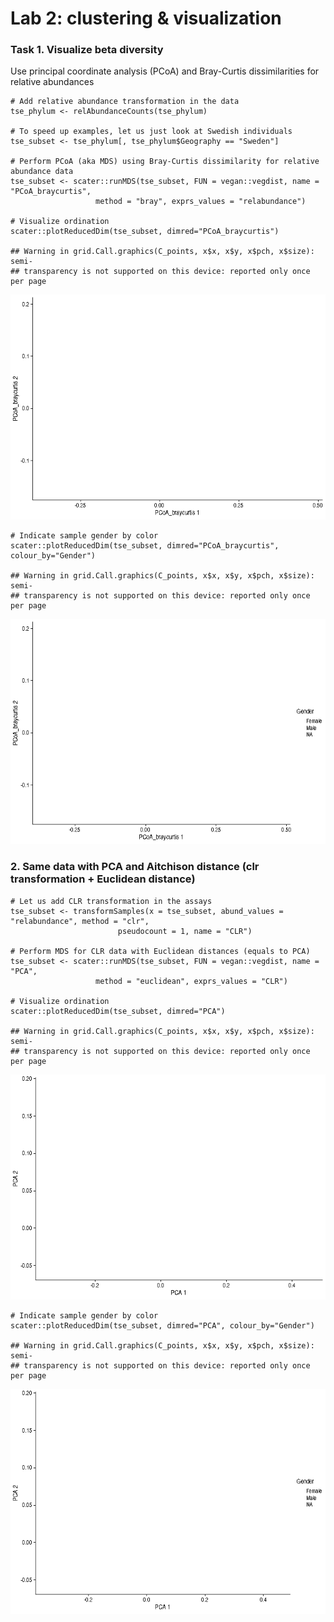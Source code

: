 Lab 2: clustering & visualization
=================================

### Task 1. Visualize beta diversity

Use principal coordinate analysis (PCoA) and Bray-Curtis dissimilarities
for relative abundances

    # Add relative abundance transformation in the data
    tse_phylum <- relAbundanceCounts(tse_phylum)

    # To speed up examples, let us just look at Swedish individuals
    tse_subset <- tse_phylum[, tse_phylum$Geography == "Sweden"]

    # Perform PCoA (aka MDS) using Bray-Curtis dissimilarity for relative abundance data
    tse_subset <- scater::runMDS(tse_subset, FUN = vegan::vegdist, name = "PCoA_braycurtis",
                       method = "bray", exprs_values = "relabundance")

    # Visualize ordination
    scater::plotReducedDim(tse_subset, dimred="PCoA_braycurtis")

    ## Warning in grid.Call.graphics(C_points, x$x, x$y, x$pch, x$size): semi-
    ## transparency is not supported on this device: reported only once per page

![](Lab2_solutions_files/figure-markdown_strict/unnamed-chunk-1-1.png)

    # Indicate sample gender by color
    scater::plotReducedDim(tse_subset, dimred="PCoA_braycurtis", colour_by="Gender")

    ## Warning in grid.Call.graphics(C_points, x$x, x$y, x$pch, x$size): semi-
    ## transparency is not supported on this device: reported only once per page

![](Lab2_solutions_files/figure-markdown_strict/unnamed-chunk-1-2.png)

### 2. Same data with PCA and Aitchison distance (clr transformation + Euclidean distance)

    # Let us add CLR transformation in the assays
    tse_subset <- transformSamples(x = tse_subset, abund_values = "relabundance", method = "clr", 
                            pseudocount = 1, name = "CLR")

    # Perform MDS for CLR data with Euclidean distances (equals to PCA)
    tse_subset <- scater::runMDS(tse_subset, FUN = vegan::vegdist, name = "PCA",
                       method = "euclidean", exprs_values = "CLR")

    # Visualize ordination
    scater::plotReducedDim(tse_subset, dimred="PCA")

    ## Warning in grid.Call.graphics(C_points, x$x, x$y, x$pch, x$size): semi-
    ## transparency is not supported on this device: reported only once per page

![](Lab2_solutions_files/figure-markdown_strict/unnamed-chunk-2-1.png)

    # Indicate sample gender by color
    scater::plotReducedDim(tse_subset, dimred="PCA", colour_by="Gender")

    ## Warning in grid.Call.graphics(C_points, x$x, x$y, x$pch, x$size): semi-
    ## transparency is not supported on this device: reported only once per page

![](Lab2_solutions_files/figure-markdown_strict/unnamed-chunk-2-2.png)
